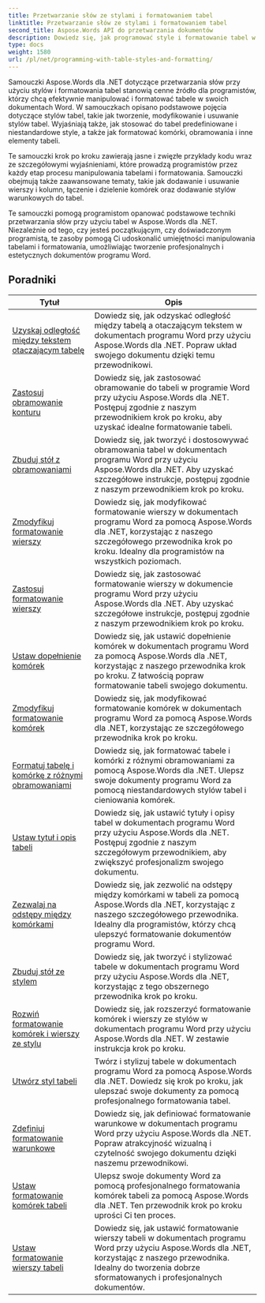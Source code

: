 ```yaml
---
title: Przetwarzanie słów ze stylami i formatowaniem tabel
linktitle: Przetwarzanie słów ze stylami i formatowaniem tabel
second_title: Aspose.Words API do przetwarzania dokumentów
description: Dowiedz się, jak programować style i formatowanie tabel w Aspose.Words dla .NET. Dowiedz się, jak stosować predefiniowane style, dostosowywać formatowanie komórek, obramowania i nie tylko, korzystając ze szczegółowych samouczków i przykładowego kodu w języku C#.
type: docs
weight: 1580
url: /pl/net/programming-with-table-styles-and-formatting/
---
```

Samouczki Aspose.Words dla .NET dotyczące przetwarzania słów przy użyciu stylów i formatowania tabel stanowią cenne źródło dla programistów, którzy chcą efektywnie manipulować i formatować tabele w swoich dokumentach Word. W samouczkach opisano podstawowe pojęcia dotyczące stylów tabel, takie jak tworzenie, modyfikowanie i usuwanie stylów tabel. Wyjaśniają także, jak stosować do tabel predefiniowane i niestandardowe style, a także jak formatować komórki, obramowania i inne elementy tabeli.

Te samouczki krok po kroku zawierają jasne i zwięzłe przykłady kodu wraz ze szczegółowymi wyjaśnieniami, które prowadzą programistów przez każdy etap procesu manipulowania tabelami i formatowania. Samouczki obejmują także zaawansowane tematy, takie jak dodawanie i usuwanie wierszy i kolumn, łączenie i dzielenie komórek oraz dodawanie stylów warunkowych do tabel.

Te samouczki pomogą programistom opanować podstawowe techniki przetwarzania słów przy użyciu tabel w Aspose.Words dla .NET. Niezależnie od tego, czy jesteś początkującym, czy doświadczonym programistą, te zasoby pomogą Ci udoskonalić umiejętności manipulowania tabelami i formatowania, umożliwiając tworzenie profesjonalnych i estetycznych dokumentów programu Word.

 ## Poradniki
| Tytuł | Opis |
| --- | --- |
| [Uzyskaj odległość między tekstem otaczającym tabelę](./get-distance-between-table-surrounding-text/) | Dowiedz się, jak odzyskać odległość między tabelą a otaczającym tekstem w dokumentach programu Word przy użyciu Aspose.Words dla .NET. Popraw układ swojego dokumentu dzięki temu przewodnikowi. |
| [Zastosuj obramowanie konturu](./apply-outline-border/) | Dowiedz się, jak zastosować obramowanie do tabeli w programie Word przy użyciu Aspose.Words dla .NET. Postępuj zgodnie z naszym przewodnikiem krok po kroku, aby uzyskać idealne formatowanie tabeli. |
| [Zbuduj stół z obramowaniami](./build-table-with-borders/) | Dowiedz się, jak tworzyć i dostosowywać obramowania tabel w dokumentach programu Word przy użyciu Aspose.Words dla .NET. Aby uzyskać szczegółowe instrukcje, postępuj zgodnie z naszym przewodnikiem krok po kroku. |
| [Zmodyfikuj formatowanie wierszy](./modify-row-formatting/) | Dowiedz się, jak modyfikować formatowanie wierszy w dokumentach programu Word za pomocą Aspose.Words dla .NET, korzystając z naszego szczegółowego przewodnika krok po kroku. Idealny dla programistów na wszystkich poziomach. |
| [Zastosuj formatowanie wierszy](./apply-row-formatting/) | Dowiedz się, jak zastosować formatowanie wierszy w dokumencie programu Word przy użyciu Aspose.Words dla .NET. Aby uzyskać szczegółowe instrukcje, postępuj zgodnie z naszym przewodnikiem krok po kroku. |
| [Ustaw dopełnienie komórek](./set-cell-padding/) | Dowiedz się, jak ustawić dopełnienie komórek w dokumentach programu Word za pomocą Aspose.Words dla .NET, korzystając z naszego przewodnika krok po kroku. Z łatwością popraw formatowanie tabeli swojego dokumentu. |
| [Zmodyfikuj formatowanie komórek](./modify-cell-formatting/) | Dowiedz się, jak modyfikować formatowanie komórek w dokumentach programu Word za pomocą Aspose.Words dla .NET, korzystając ze szczegółowego przewodnika krok po kroku. |
| [Formatuj tabelę i komórkę z różnymi obramowaniami](./format-table-and-cell-with-different-borders/) | Dowiedz się, jak formatować tabele i komórki z różnymi obramowaniami za pomocą Aspose.Words dla .NET. Ulepsz swoje dokumenty programu Word za pomocą niestandardowych stylów tabel i cieniowania komórek. |
| [Ustaw tytuł i opis tabeli](./set-table-title-and-description/) | Dowiedz się, jak ustawić tytuły i opisy tabel w dokumentach programu Word przy użyciu Aspose.Words dla .NET. Postępuj zgodnie z naszym szczegółowym przewodnikiem, aby zwiększyć profesjonalizm swojego dokumentu. |
| [Zezwalaj na odstępy między komórkami](./allow-cell-spacing/) | Dowiedz się, jak zezwolić na odstępy między komórkami w tabeli za pomocą Aspose.Words dla .NET, korzystając z naszego szczegółowego przewodnika. Idealny dla programistów, którzy chcą ulepszyć formatowanie dokumentów programu Word. |
| [Zbuduj stół ze stylem](./build-table-with-style/) | Dowiedz się, jak tworzyć i stylizować tabele w dokumentach programu Word przy użyciu Aspose.Words dla .NET, korzystając z tego obszernego przewodnika krok po kroku. |
| [Rozwiń formatowanie komórek i wierszy ze stylu](./expand-formatting-on-cells-and-row-from-style/) | Dowiedz się, jak rozszerzyć formatowanie komórek i wierszy ze stylów w dokumentach programu Word przy użyciu Aspose.Words dla .NET. W zestawie instrukcja krok po kroku. |
| [Utwórz styl tabeli](./create-table-style/) | Twórz i stylizuj tabele w dokumentach programu Word za pomocą Aspose.Words dla .NET. Dowiedz się krok po kroku, jak ulepszać swoje dokumenty za pomocą profesjonalnego formatowania tabel. |
| [Zdefiniuj formatowanie warunkowe](./define-conditional-formatting/) | Dowiedz się, jak definiować formatowanie warunkowe w dokumentach programu Word przy użyciu Aspose.Words dla .NET. Popraw atrakcyjność wizualną i czytelność swojego dokumentu dzięki naszemu przewodnikowi. |
| [Ustaw formatowanie komórek tabeli](./set-table-cell-formatting/) | Ulepsz swoje dokumenty Word za pomocą profesjonalnego formatowania komórek tabeli za pomocą Aspose.Words dla .NET. Ten przewodnik krok po kroku uprości Ci ten proces. |
| [Ustaw formatowanie wierszy tabeli](./set-table-row-formatting/) | Dowiedz się, jak ustawić formatowanie wierszy tabeli w dokumentach programu Word przy użyciu Aspose.Words dla .NET, korzystając z naszego przewodnika. Idealny do tworzenia dobrze sformatowanych i profesjonalnych dokumentów. |